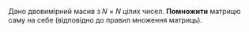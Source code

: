Дано двовимірний масив з 𝑁 × 𝑁 цілих чисел. **Помножити** матрицю саму на себе (відповідно до правил множення матриць).
